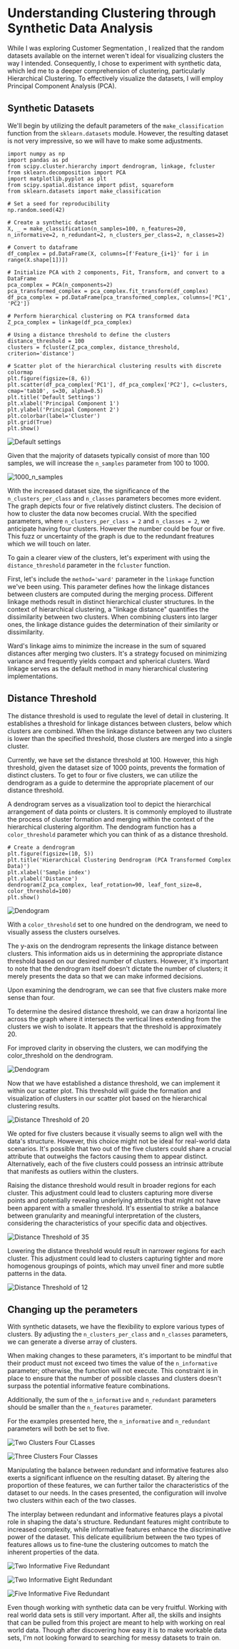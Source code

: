 # Understanding Clustering through Synthetic Data Analysis

While I was exploring Customer Segmentation , I realized that the random datasets available on the internet weren't ideal for visualizing clusters the way I intended. Consequently, I chose to experiment with synthetic data, which led me to a deeper comprehension of clustering, particularly Hierarchical Clustering. To effectively visualize the datasets, I will employ Principal Component Analysis (PCA).

## Synthetic Datasets
We'll begin by utilizing the default parameters of the `make_classification` function from the `sklearn.datasets` module. However, the resulting dataset is not very impressive, so we will have to make some adjustments.

```
import numpy as np
import pandas as pd
from scipy.cluster.hierarchy import dendrogram, linkage, fcluster
from sklearn.decomposition import PCA
import matplotlib.pyplot as plt
from scipy.spatial.distance import pdist, squareform
from sklearn.datasets import make_classification

# Set a seed for reproducibility
np.random.seed(42)

# Create a synthetic dataset
X, _ = make_classification(n_samples=100, n_features=20, n_informative=2, n_redundant=2, n_clusters_per_class=2, n_classes=2)

# Convert to dataframe
df_complex = pd.DataFrame(X, columns=[f'Feature_{i+1}' for i in range(X.shape[1])])

# Initialize PCA with 2 components, Fit, Transform, and convert to a DataFrame
pca_complex = PCA(n_components=2)
pca_transformed_complex = pca_complex.fit_transform(df_complex)
df_pca_complex = pd.DataFrame(pca_transformed_complex, columns=['PC1', 'PC2'])

# Perform hierarchical clustering on PCA transformed data
Z_pca_complex = linkage(df_pca_complex)

# Using a distance threshold to define the clusters
distance_threshold = 100
clusters = fcluster(Z_pca_complex, distance_threshold, criterion='distance')

# Scatter plot of the hierarchical clustering results with discrete colormap
plt.figure(figsize=(8, 6))
plt.scatter(df_pca_complex['PC1'], df_pca_complex['PC2'], c=clusters, cmap='tab10', s=30, alpha=0.5)
plt.title('Default Settings')
plt.xlabel('Principal Component 1')
plt.ylabel('Principal Component 2')
plt.colorbar(label='Cluster')
plt.grid(True)
plt.show()
```

![Default settings](https://github.com/Cgortows/Distance-Threshold-Practice-with-Hierarchical-Clustering-/blob/main/Images/default_make_classification_settings.png)

Given that the majority of datasets typically consist of more than 100 samples, we will increase the `n_samples` parameter from 100 to 1000.

![1000_n_samples](https://github.com/Cgortows/Distance-Threshold-Practice-with-Hierarchical-Clustering-/blob/main/Images/1000_samples.png)

With the increased dataset size, the significance of the `n_clusters_per_class` and `n_classes` parameters becomes more evident. The graph depicts four or five relatively distinct clusters. The decision of how to cluster the data now becomes crucial. With the specified parameters, where `n_clusters_per_class = 2` and `n_classes = 2`, we anticipate having four clusters. However the number could be four or five. This fuzz or uncertainty of the graph is due to the redundant freatures which we will touch on later.

To gain a clearer view of the clusters, let's experiment with using the `distance_threshold` parameter in the `fcluster` function.

First, let's include the `method='ward'` parameter in the `linkage` function we've been using. This parameter defines how the linkage distances between clusters are computed during the merging process. Different linkage methods result in distinct hierarchical cluster structures. In the context of hierarchical clustering, a "linkage distance" quantifies the dissimilarity between two clusters. When combining clusters into larger ones, the linkage distance guides the determination of their similarity or dissimilarity.

Ward's linkage aims to minimize the increase in the sum of squared distances after merging two clusters. It's a strategy focused on minimizing variance and frequently yields compact and spherical clusters. Ward linkage serves as the default method in many hierarchical clustering implementations.

## Distance Threshold

The distance threshold is used to regulate the level of detail in clustering. It establishes a threshold for linkage distances between clusters, below which clusters are combined. When the linkage distance between any two clusters is lower than the specified threshold, those clusters are merged into a single cluster.

Currently, we have set the distance threshold at 100. However, this high threshold, given the dataset size of 1000 points, prevents the formation of distinct clusters. To get to four or five clusters, we can utilize the dendrogram as a guide to determine the appropriate placement of our distance threshold.

A dendrogram serves as a visualization tool to depict the hierarchical arrangement of data points or clusters. It is commonly employed to illustrate the process of cluster formation and merging within the context of the hierarchical clustering algorithm. The dendogram function has a `color_threshold` parameter which you can think of as a distance threshold.

```
# Create a dendrogram
plt.figure(figsize=(10, 5))
plt.title('Hierarchical Clustering Dendrogram (PCA Transformed Complex Data)')
plt.xlabel('Sample index')
plt.ylabel('Distance')
dendrogram(Z_pca_complex, leaf_rotation=90, leaf_font_size=8, color_threshold=100)
plt.show()
```

![Dendogram](https://github.com/Cgortows/Distance-Threshold-Practice-with-Hierarchical-Clustering-/blob/main/Images/dendogram.png)

With a `color_threshold` set to one hundred on the dendrogram, we need to visually assess the clusters ourselves.

The y-axis on the dendrogram represents the linkage distance between clusters. This information aids us in determining the appropriate distance threshold based on our desired number of clusters. However, it's important to note that the dendrogram itself doesn't dictate the number of clusters; it merely presents the data so that we can make informed decisions.

Upon examining the dendrogram, we can see that five clusters make more sense than four.

To determine the desired distance threshold, we can draw a horizontal line across the graph where it intersects the vertical lines extending from the clusters we wish to isolate. It appears that the threshold is approximately 20.

For improved clarity in observing the clusters, we can modifying the color_threshold on the dendrogram.

![Dendogram](https://github.com/Cgortows/Distance-Threshold-Practice-with-Hierarchical-Clustering-/blob/main/Images/Dendogram_2.png)

Now that we have established a distance threshold, we can implement it within our scatter plot. This threshold will guide the formation and visualization of clusters in our scatter plot based on the hierarchical clustering results.

![Distance Threshold of 20](https://github.com/Cgortows/Distance-Threshold-Practice-with-Hierarchical-Clustering-/blob/main/Images/ds_20.png)

We opted for five clusters because it visually seems to align well with the data's structure. However, this choice might not be ideal for real-world data scenarios. It's possible that two out of the five clusters could share a crucial attribute that outweighs the factors causing them to appear distinct. Alternatively, each of the five clusters could possess an intrinsic attribute that manifests as outliers within the clusters.

Raising the distance threshold would result in broader regions for each cluster. This adjustment could lead to clusters capturing more diverse points and potentially revealing underlying attributes that might not have been apparent with a smaller threshold. It's essential to strike a balance between granularity and meaningful interpretation of the clusters, considering the characteristics of your specific data and objectives.

![Distance Threshold of 35](https://github.com/Cgortows/Distance-Threshold-Practice-with-Hierarchical-Clustering-/blob/main/Images/ds_35.png)

Lowering the distance threshold would result in narrower regions for each cluster. This adjustment could lead to clusters capturing tighter and more homogenous groupings of points, which may unveil finer and more subtle patterns in the data.

![Distance Threshold of 12](https://github.com/Cgortows/Distance-Threshold-Practice-with-Hierarchical-Clustering-/blob/main/Images/ds_12.png)

## Changing up the perameters

With synthetic datasets, we have the flexibility to explore various types of clusters. By adjusting the `n_clusters_per_class` and `n_classes` parameters, we can generate a diverse array of clusters.

When making changes to these parameters, it's important to be mindful that their product must not exceed two times the value of the `n_informative` parameter; otherwise, the function will not execute. This constraint is in place to ensure that the number of possible classes and clusters doesn't surpass the potential informative feature combinations.

Additionally, the sum of the `n_informative` and `n_redundant` parameters should be smaller than the `n_features` parameter.

For the examples presented here, the `n_informative` and `n_redundant` parameters will both be set to five.

![Two Clusters Four CLasses](https://github.com/Cgortows/Distance-Threshold-Practice-with-Hierarchical-Clustering-/blob/main/Images/2_clusters_per_4_classes.png)

![Three Clusters Four Classes](https://github.com/Cgortows/Distance-Threshold-Practice-with-Hierarchical-Clustering-/blob/main/Images/3_clusters_per_4_classes.png)

Manipulating the balance between redundant and informative features also exerts a significant influence on the resulting dataset. By altering the proportion of these features, we can further tailor the characteristics of the dataset to our needs. In the cases presented, the configuration will involve two clusters within each of the two classes.

The interplay between redundant and informative features plays a pivotal role in shaping the data's structure. Redundant features might contribute to increased complexity, while informative features enhance the discriminative power of the dataset. This delicate equilibrium between the two types of features allows us to fine-tune the clustering outcomes to match the inherent properties of the data.

![Two Informative Five Redundant](https://github.com/Cgortows/Distance-Threshold-Practice-with-Hierarchical-Clustering-/blob/main/Images/2_informative_5_redudnat.png)

![Two Informative Eight Redundant](https://github.com/Cgortows/Distance-Threshold-Practice-with-Hierarchical-Clustering-/blob/main/Images/2_informative_8_redundant.png)

![Five Informative Five Redundant](https://github.com/Cgortows/Distance-Threshold-Practice-with-Hierarchical-Clustering-/blob/main/Images/5_informative_5_redundant.png)

Even though working with synthetic data can be very fruitful. Working with real world data sets is still very important. After all, the skills and insights that can be pulled from this project are meant to help with working on real world data. Though after discovering how easy it is to make workable data sets, I'm not looking forward to searching for messy datasets to train on.
